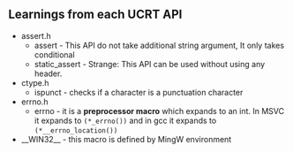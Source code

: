 ## Learnings from each UCRT API

- assert.h
  - assert - This API do not take additional string argument, It only takes conditional
  - static_assert - Strange: This API can be used without using any header.
- ctype.h
  - ispunct - checks if a character is a punctuation character
- errno.h
  - errno - it is a **preprocessor macro** which expands to an int. In MSVC it expands
    to `(*_errno())` and in gcc it expands to `(*__errno_location())`
- \_\_WIN32__ - this macro is defined by MingW environment